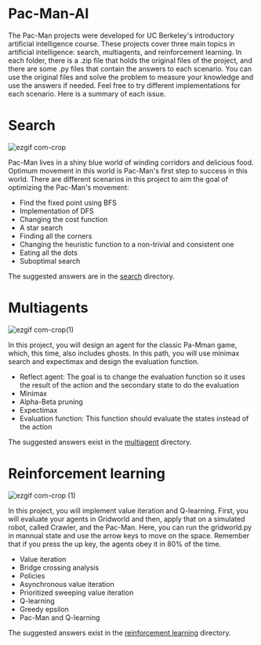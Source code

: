# Pac-Man-AI
The Pac-Man projects were developed for UC Berkeley's introductory artificial intelligence course. These projects cover three main topics in artificial intelligence: search, multiagents, and reinforcement learning. In each folder, there is a .zip file that holds the original files of the project, and there are some .py files that contain the answers to each scenario. You can use the original files and solve the problem to measure your knowledge and use the answers if needed. Feel free to try different implementations for each scenario. Here is a summary of each issue.

# Search
![ezgif com-crop](https://github.com/Mohadeseh-Atyabi/Pac-Man-AI/assets/72689599/be3c5a14-589c-4ae2-8141-ea24cfda4126)


Pac-Man lives in a shiny blue world of winding corridors and delicious food. Optimum movement in this world is Pac-Man's first step to success in this world. There are different scenarios in this project to aim the goal of optimizing the Pac-Man's movement:
- Find the fixed point using BFS
- Implementation of DFS
- Changing the cost function
- A star search
- Finding all the corners
- Changing the heuristic function to a non-trivial and consistent one
- Eating all the dots
- Suboptimal search

The suggested answers are in the [search](https://github.com/Mohadeseh-Atyabi/Pac-Man-AI/tree/main/search) directory.

# Multiagents
![ezgif com-crop(1)](https://github.com/Mohadeseh-Atyabi/Pac-Man-AI/assets/72689599/922223ce-d603-488d-8e8c-39018ad1cead)


In this project, you will design an agent for the classic Pa-Mman game, which, this time, also includes ghosts. In this path, you will use minimax search and expectimax and design the evaluation function.
- Reflect agent: The goal is to change the evaluation function so it uses the result of the action and the secondary state to do the evaluation
- Minimax
- Alpha-Beta pruning
- Expectimax
- Evaluation function: This function should evaluate the states instead of the action

The suggested answers exist in the [multiagent](https://github.com/Mohadeseh-Atyabi/Pac-Man-AI/tree/main/multiagents) directory.

# Reinforcement learning
![ezgif com-crop (1)](https://github.com/Mohadeseh-Atyabi/Pac-Man-AI/assets/72689599/caadf33b-f2e8-4abd-843d-c175cbc86cb9)


In this project, you will implement value iteration and Q-learning. First, you will evaluate your agents in Gridworld and then, apply that on a simulated robot, called Crawler, and the Pac-Man. Here, you can run the gridworld.py in mannual state and use the arrow keys to move on the space. Remember that if you press the up key, the agents obey it in 80% of the time.
- Value iteration
- Bridge crossing analysis
- Policies
- Asynchronous value iteration
- Prioritized sweeping value iteration
- Q-learning
- Greedy epsilon
- Pac-Man and Q-learning

The suggested answers exist in the [reinforcement learning](https://github.com/Mohadeseh-Atyabi/Pac-Man-AI/tree/main/reinforcement%20learning) directory.
